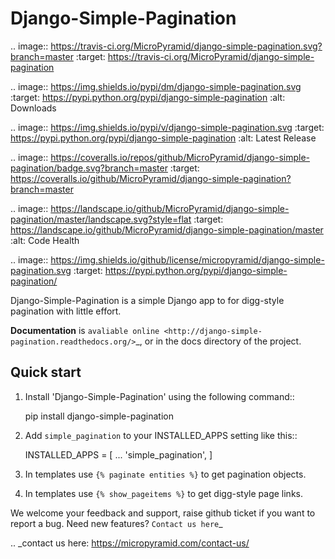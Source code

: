 Django-Simple-Pagination
=========================

.. image:: https://travis-ci.org/MicroPyramid/django-simple-pagination.svg?branch=master
   :target: https://travis-ci.org/MicroPyramid/django-simple-pagination

.. image:: https://img.shields.io/pypi/dm/django-simple-pagination.svg
    :target: https://pypi.python.org/pypi/django-simple-pagination
    :alt: Downloads

.. image:: https://img.shields.io/pypi/v/django-simple-pagination.svg
    :target: https://pypi.python.org/pypi/django-simple-pagination
    :alt: Latest Release

.. image:: https://coveralls.io/repos/github/MicroPyramid/django-simple-pagination/badge.svg?branch=master
   :target: https://coveralls.io/github/MicroPyramid/django-simple-pagination?branch=master

.. image:: https://landscape.io/github/MicroPyramid/django-simple-pagination/master/landscape.svg?style=flat
   :target: https://landscape.io/github/MicroPyramid/django-simple-pagination/master
   :alt: Code Health

.. image:: https://img.shields.io/github/license/micropyramid/django-simple-pagination.svg
    :target: https://pypi.python.org/pypi/django-simple-pagination/

Django-Simple-Pagination is a simple Django app to for digg-style pagination with little effort.

**Documentation** is `avaliable online
<http://django-simple-pagination.readthedocs.org/>`_, or in the docs
directory of the project.

Quick start
-----------

1. Install 'Django-Simple-Pagination' using the following command::

    pip install django-simple-pagination

2. Add ``simple_pagination`` to your INSTALLED_APPS setting like this::

    INSTALLED_APPS = [
        ...
        'simple_pagination',
    ]
2. In templates use ``{% paginate entities %}`` to get pagination objects.
3. In templates use ``{% show_pageitems %}`` to get digg-style page links.

We welcome your feedback and support, raise github ticket if you want to report a bug. Need new features? `Contact us here`_

.. _contact us here: https://micropyramid.com/contact-us/